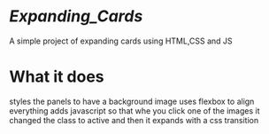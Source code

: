 # _Expanding_Cards_

A simple project of expanding cards using HTML,CSS and JS

# What it does

styles the panels to have a background image
uses flexbox to align everything
adds javascript so that whe you click one of the images it changed the class to active
and then it expands with a css transition

